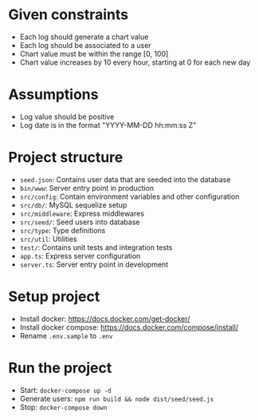 # Given constraints
* Each log should generate a chart value
* Each log should be associated to a user  
* Chart value must be within the range [0, 100]
* Chart value increases by 10 every hour, starting at 0 for each new day

# Assumptions
* Log value should be positive
* Log date is in the format "YYYY-MM-DD hh:mm:ss Z"

# Project structure
* `seed.json`: Contains user data that are seeded into the database
* `bin/www`: Server entry point in production
* `src/config`: Contain environment variables and other configuration
* `src/db/`: MySQL sequelize setup
* `src/middleware`: Express middlewares
* `src/seed/`: Seed users into database
* `src/type`: Type definitions
* `src/util`: Utilities
* `test/`: Contains unit tests and integration tests
* `app.ts`: Express server configuration
* `server.ts`: Server entry point in development

# Setup project
* Install docker: https://docs.docker.com/get-docker/
* Install docker compose: https://docs.docker.com/compose/install/
* Rename `.env.sample` to `.env`

# Run the project
* Start: `docker-compose up -d`
* Generate users: `npm run build && node dist/seed/seed.js`
* Stop: `docker-compose down`
